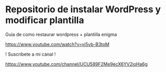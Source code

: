 # Repositorio de instalar WordPress y modificar plantilla

Guia de como restaurar wordpress + plantilla enigma

https://www.youtube.com/watch?v=vi5vb-B3toM

! Suscribete a mi canal !

https://www.youtube.com/channel/UCU589F2Me9ecX6YV2ioHa6g
